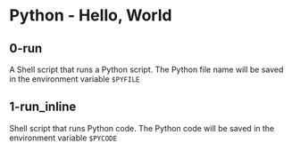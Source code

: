 # Python - Hello, World

## 0-run
A Shell script that runs a Python script.
The Python file name will be saved in the environment variable `$PYFILE`

## 1-run_inline
Shell script that runs Python code.
The Python code will be saved in the environment variable `$PYCODE`










